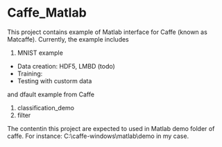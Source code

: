 # Caffe_Matlab
This project contains example of Matlab interface for Caffe (known as Matcaffe). 
Currently, the example includes 
1. MNIST example
  - Data creation: HDF5, LMBD (todo)
  - Training: 
  - Testing with custorm data 
  

and dfault example from Caffe 
1. classification_demo
2. filter 


The contentin this project are expected to used in Matlab demo folder of caffe. For instance: C:\caffe-windows\matlab\demo in my case. 
